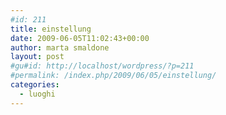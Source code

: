 ```yaml
---
#id: 211
title: einstellung
date: 2009-06-05T11:02:43+00:00
author: marta smaldone
layout: post
#gu#id: http://localhost/wordpress/?p=211
#permalink: /index.php/2009/06/05/einstellung/
categories:
  - luoghi
---
```

